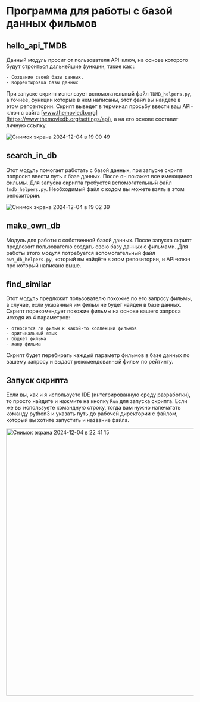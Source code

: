 # Программа для работы с базой данных фильмов
## hello_api_TMDB
Данный модуль просит от пользователя API-ключ, на основе которого будут строиться дальнейшие функции, такие как :
```
- Создание своей базы данных.
- Корректировка базы данных
```
При запуске скрипт использует вспомогательный файл `TDMB_helpers.py`, а точнее, функции которые в нем написаны,
этот файл вы найдёте в этом репозитории.
Скрипт выведет в терминал просьбу ввести ваш API-ключ с сайта [www.themoviedb.org](https://www.themoviedb.org/settings/api),
а на его основе составит личную ссылку. 

![Снимок экрана 2024-12-04 в 19 00 49](https://github.com/user-attachments/assets/80398a6c-9a2f-4619-a4a4-7fae3583cfea)

## search_in_db
Этот модуль помогает работать с базой данных, при запуске скрипт попросит ввести путь к базе данных.
После он покажет все имеющиеся фильмы.
Для запуска скрипта требуется вспомогательный файл `tmdb_helpers.py`.
Необходимый файл с кодом вы можете взять в этом репозитории.

![Снимок экрана 2024-12-04 в 19 02 39](https://github.com/user-attachments/assets/ece4936b-fb64-4b70-aa29-693f937e5e14)

## make_own_db
Модуль для работы с собственной базой данных. После запуска скрипт предложит пользователю создать свою базу данных с фильмами.
Для работы этого модуля потребуется вспомогательный файл `own_db_helpers.py`, который вы найдёте в этом репозитории,
и API-ключ про который написано выше.

## find_similar
Этот модуль предложит пользователю похожие по его запросу фильмы, в случае, если указанный им фильм не будет найден в базе данных. Скрипт порекомендует похожие фильмы на основе вашего запроса исходя из 4 параметров: 
```
- относится ли фильм к какой-то коллекции фильмов
- оригинальный язык
- бюджет фильма
- жанр фильма 
```
Скрипт будет перебирать каждый параметр фильмов в базе данных по вашему запросу и выдаст рекомендованный фильм по рейтингу.

## Запуск скрипта
Если вы, как и я используете IDE (интегрированную среду разработки), то просто найдите и нажмите на кнопку `Run` для запуска скрипта.
Если же вы используете командную строку, тогда вам нужно напечатать команду python3 и указать путь до рабочей директории с файлом, который вы хотите запустить и название файла.

<img width="717" alt="Снимок экрана 2024-12-04 в 22 41 15" src="https://github.com/user-attachments/assets/236b6f8f-c9cc-4080-9a3f-1e53b4c9b2e0">
